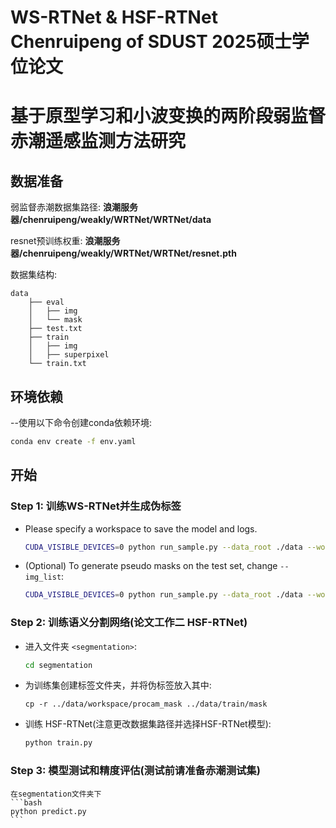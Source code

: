 # WS-RTNet & HSF-RTNet Chenruipeng of SDUST 2025硕士学位论文
# 基于原型学习和小波变换的两阶段弱监督赤潮遥感监测方法研究

## 数据准备

弱监督赤潮数据集路径: **浪潮服务器/chenruipeng/weakly/WRTNet/WRTNet/data**

resnet预训练权重: **浪潮服务器/chenruipeng/weakly/WRTNet/WRTNet/resnet.pth**

数据集结构:

```
data
    ├── eval
    │   ├── img
    │   └── mask
    ├── test.txt
    ├── train
    │   ├── img
    │   ├── superpixel
    └── train.txt
```
## 环境依赖

--使用以下命令创建conda依赖环境:
```bash
conda env create -f env.yaml
```

## 开始

### Step 1: 训练WS-RTNet并生成伪标签

- Please specify a workspace to save the model and logs.

    ```bash
    CUDA_VISIBLE_DEVICES=0 python run_sample.py --data_root ./data --work_space ./data/workspace --log_name sample_train --train_cam_pass True --train_procam_pass True --make_procam_pass True
    ```

- (Optional) To generate pseudo masks on the test set, change ```--img_list```:

    ```bash
    CUDA_VISIBLE_DEVICES=0 python run_sample.py --data_root ./data --work_space ./data/workspace --log_name sample_eval --make_procam_pass False --eval_cam_pass True  --img_list test.txt
    ```

### Step 2: 训练语义分割网络(论文工作二 HSF-RTNet)


- 进入文件夹 ```<segmentation>```:

    ```bash
    cd segmentation
    ```

- 为训练集创建标签文件夹，并将伪标签放入其中:

    ```
    cp -r ../data/workspace/procam_mask ../data/train/mask
    ```

- 训练 HSF-RTNet(注意更改数据集路径并选择HSF-RTNet模型):

    ```bash
    python train.py
    ```
### Step 3: 模型测试和精度评估(测试前请准备赤潮测试集)

    在segmentation文件夹下
    ```bash
    python predict.py
    ```
